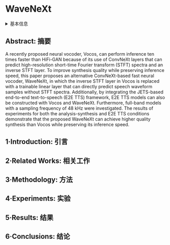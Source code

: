 # WaveNeXt

<details>
<summary>基本信息</summary>

- 标题: "WaveNeXt: ConvNeXt-Based Fast Neural Vocoder without ISTFT Layer"
- 作者:
  - 01 Takuma Okamoto,
  - 02 Haruki Yamashita,
  - 03 Yamato Ohtani,
  - 04 Tomoki Toda,
  - 05 Hisashi Kawai
- 链接:
  - [ArXiv]
  - [Publication](https://doi.org/10.1109/ASRU57964.2023.10389765)
  - [Github](https://www.okamotocamera.com/asru2023_wavenext.zip)
  - [Demo](https://ast-astrec.nict.go.jp/demo_samples/asru_2023_okamoto/index.html)
- 文件:
  - [ArXiv]
  - [Publication](_PDF/2312.00000p0__WaveNeXt__ConvNeXt-Based_Fast_Neural_Vocoder_without_ISTFT_Layer_ASRU2023.pdf)

</details>

## Abstract: 摘要

A recently proposed neural vocoder, Vocos, can perform inference ten times faster than HiFi-GAN because of its use of ConvNeXt layers that can predict high-resolution short-time Fourier transform (STFT) spectra and an inverse STFT layer.
To improve synthesis quality while preserving inference speed, this paper proposes an alternative ConvNeXt-based fast neural vocoder, WaveNeXt, in which the inverse STFT layer in Vocos is replaced with a trainable linear layer that can directly predict speech waveform samples without STFT spectra.
Additionally, by integrating the JETS-based end-to-end text-to-speech (E2E TTS) framework, E2E TTS models can also be constructed with Vocos and WaveNeXt.
Furthermore, full-band models with a sampling frequency of 48 kHz were investigated.
The results of experiments for both the analysis-synthesis and E2E TTS conditions demonstrate that the proposed WaveNeXt can achieve higher quality synthesis than Vocos while preserving its inference speed.

## 1·Introduction: 引言

## 2·Related Works: 相关工作

## 3·Methodology: 方法

## 4·Experiments: 实验

## 5·Results: 结果

## 6·Conclusions: 结论